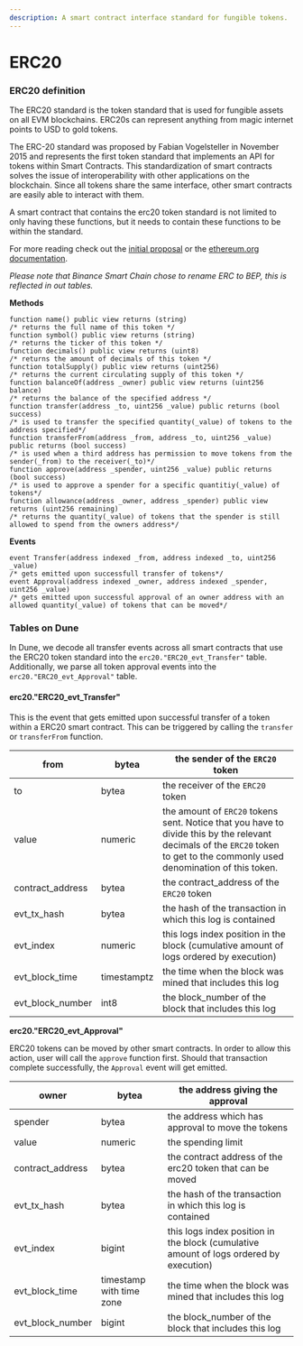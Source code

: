 ```yaml
---
description: A smart contract interface standard for fungible tokens.
---
```


# ERC20

### **ERC20 definition**

The ERC20 standard is the token standard that is used for fungible assets on all EVM blockchains. ERC20s can represent anything from magic internet points to USD to gold tokens.

The ERC-20 standard was proposed by Fabian Vogelsteller in November 2015 and represents the first token standard that implements an API for tokens within Smart Contracts. This standardization of smart contracts solves the issue of interoperability with other applications on the blockchain. Since all tokens share the same interface, other smart contracts are easily able to interact with them.

A smart contract that contains the erc20 token standard is not limited to only having these functions, but it needs to contain these functions to be within the standard.

For more reading check out the [initial proposal](https://eips.ethereum.org/EIPS/eip-20) or the [ethereum.org documentation](https://ethereum.org/en/developers/docs/standards/tokens/erc-20/).

_Please note that Binance Smart Chain chose to rename ERC to BEP, this is reflected in out tables._

**Methods**

```solidity
function name() public view returns (string) 
/* returns the full name of this token */
function symbol() public view returns (string) 
/* returns the ticker of this token */
function decimals() public view returns (uint8) 
/* returns the amount of decimals of this token */
function totalSupply() public view returns (uint256) 
/* returns the current circulating supply of this token */
function balanceOf(address _owner) public view returns (uint256 balance) 
/* returns the balance of the specified address */ 
function transfer(address _to, uint256 _value) public returns (bool success) 
/* is used to transfer the specified quantity(_value) of tokens to the address specified*/ 
function transferFrom(address _from, address _to, uint256 _value) public returns (bool success) 
/* is used when a third address has permission to move tokens from the sender(_from) to the receiver(_to)*/
function approve(address _spender, uint256 _value) public returns (bool success) 
/* is used to approve a spender for a specific quantitiy(_value) of tokens*/
function allowance(address _owner, address _spender) public view returns (uint256 remaining)
/* returns the quantity(_value) of tokens that the spender is still allowed to spend from the owners address*/
```

**Events**

```solidity
event Transfer(address indexed _from, address indexed _to, uint256 _value)
/* gets emitted upon successfull transfer of tokens*/
event Approval(address indexed _owner, address indexed _spender, uint256 _value)
/* gets emitted upon successful approval of an owner address with an allowed quantity(_value) of tokens that can be moved*/
```

### Tables on Dune

In Dune, we decode all transfer events across all smart contracts that use the ERC20 token standard into the `erc20."ERC20_evt_Transfer"` table. \
Additionally, we parse all token approval events into the `erc20."ERC20_evt_Approval"` table.

#### erc20."ERC20\_evt\_Transfer"

This is the event that gets emitted upon successful transfer of a token within a ERC20 smart contract. This can be triggered by calling the `transfer` or `transferFrom` function.

| from               | bytea       | the sender of the `ERC20` token                                                                                                                                              |
| ------------------ | ----------- | ---------------------------------------------------------------------------------------------------------------------------------------------------------------------------- |
| to                 | bytea       | the receiver of the `ERC20` token                                                                                                                                            |
| value              | numeric     | the amount of `ERC20` tokens sent. Notice that you have to divide this by the relevant decimals of the `ERC20` token to get to the commonly used denomination of this token. |
| contract\_address  | bytea       | the contract\_address of the `ERC20` token                                                                                                                                   |
| evt\_tx\_hash      | bytea       | the hash of the transaction in which this log is contained                                                                                                                   |
| evt\_index         | numeric     | this logs index position in the block (cumulative amount of logs ordered by execution)                                                                                       |
| evt\_block\_time   | timestamptz | the time when the block was mined that includes this log                                                                                                                     |
| evt\_block\_number | int8        | the block\_number of the block that includes this log                                                                                                                        |

**erc20."ERC20\_evt\_Approval"**

ERC20 tokens can be moved by other smart contracts. In order to allow this action, user will call the `approve` function first. Should that transaction complete successfully, the `Approval` event will get emitted.

| owner              | bytea                    | the address giving the approval                                                        |
| ------------------ | ------------------------ | -------------------------------------------------------------------------------------- |
| spender            | bytea                    | the address which has approval to move the tokens                                      |
| value              | numeric                  | the spending limit                                                                     |
| contract\_address  | bytea                    | the contract address of the erc20 token that can be moved                              |
| evt\_tx\_hash      | bytea                    | the hash of the transaction in which this log is contained                             |
| evt\_index         | bigint                   | this logs index position in the block (cumulative amount of logs ordered by execution) |
| evt\_block\_time   | timestamp with time zone | the time when the block was mined that includes this log                               |
| evt\_block\_number | bigint                   | the block\_number of the block that includes this log                                  |

